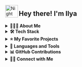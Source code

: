 <img alt="Night Coding" src="./assets/Hand%20Wave.gif" width='40' align="left"/><h2>Hey there! I'm Ilya</h2>

<details>
<summary><b>👨🏻‍💻 About Me</b></summary>
  
💡 Java and Kotlin developer with a focus on utilizing Spring Framework and PostgreSQL. I like to explore new technologies and develop software solutions and quick hacks.<br/>
🎓 I graduated from Irkutsk National Technical University.<br/>
✍️ In my free time, I pursue mobile development.<br/>
📄 Please have a look at my [LinkedIn](https://www.linkedin.com/in/ilya-alakov-14b979266) for more details about me. I'm open to feedback and suggestions!<br/>
👉 Check out my work on 
- [Google Play](https://play.google.com/store/apps/developer?id=I_Alakey)
- [GitLab](https://gitlab.com/prosoulk2017)
</details>

<details>
<summary><b>🛠 Tech Stack</b></summary>

### Backend Development:
![Java](https://img.shields.io/badge/-Java-05122A?style=flat&logo=java&logoColor=FFA518)
![Kotlin](https://img.shields.io/badge/-Kotlin-05122A?style=flat&logo=kotlin&logoColor=FFA518)
![Spring](https://img.shields.io/badge/-Spring-05122A?style=flat&logo=spring&logoColor=FFA518)
![CUBA platform](https://img.shields.io/badge/-CUBA-platform-05122A?style=flat&logo=cuba-platform)

### Mobile Development:
![Dart](https://img.shields.io/badge/-Dart-05122A?style=flat&logo=Dart&logoColor=FFA518)
![Flutter](https://img.shields.io/badge/-Flutter-05122A?style=flat&logo=Flutter&logoColor=FFA518)

### Database Management:
![PostgreSQL](https://img.shields.io/badge/-PostgreSQL-05122A?style=flat&logo=PostgreSQL&logoColor=FFA518)
![MySQL](https://img.shields.io/badge/-MySQL-05122A?style=flat&logo=MySQL&logoColor=FFA518)

### Version Control and Collaboration:
![Git](https://img.shields.io/badge/-Git-05122A?style=flat&logo=git)
![GitHub](https://img.shields.io/badge/-GitHub-05122A?style=flat&logo=github)
![GitLab](https://img.shields.io/badge/-GitLab-05122A?style=flat&logo=gitlab)

### Other:
![Unity](https://img.shields.io/badge/-Unity-05122A?style=flat&logo=Unity&logoColor=FFA518)
![Google](https://img.shields.io/badge/-Google-05122A?style=flat&logo=google)
</details>

<details>
<summary><b>⭐️ My Favorite Projects</b></summary>

<div style="background-color: #f5f5f5; padding: 10px; border-radius: 5px; margin-bottom: 10px;">
  <h3>Mobile App for Serbia</h3>
  <p>Description: <a href="https://play.google.com/store/apps/details?id=com.alakey.serbiaguide">Serbia Guide</a></p>
  <p><a href="https://github.com/ialakey/srbguide">GitHub</a></p>
</div>

<div style="background-color: #f5f5f5; padding: 10px; border-radius: 5px; margin-bottom: 10px;">
  <h3>Telegram Bot</h3>
  <p>Description: <a href="https://t.me/kino_narezo4ka">Telegram bot</a></p>
  <p><a href="https://github.com/ialakey/telegrammanager">GitHub</a></p>
</div>

<div style="background-color: #f5f5f5; padding: 10px; border-radius: 5px; margin-bottom: 10px;">
  <h3>Movie App</h3>
  <p>Description: <a href="https://play.google.com/store/apps/details?id=com.alakey.memodogmovies">MemoDog: Movies</a></p>
  <p><a href="https://github.com/ialakey/memodogmovies">GitHub</a></p>
</div>

<div style="background-color: #f5f5f5; padding: 10px; border-radius: 5px; margin-bottom: 10px;">
  <h3>Notes App</h3>
  <p>Description: <a href="https://play.google.com/store/apps/details?id=com.alakey.notesupgrade">MemoDog: Notes</a></p>
  <p><a href="https://github.com/ialakey/MemoDogNotes">GitHub</a></p>
</div>

</details>

<details>
<summary><b>🚀 Languages and Tools</b></summary>

![Top Langs](https://github-readme-stats.vercel.app/api/top-langs/?username=ialakey&layout=compact&theme=algolia)
</details>

<details>
<summary><b>📊 GitHub Contributions</b></summary>

[![GitHub Streak](https://github-readme-streak-stats.herokuapp.com/?user=ialakey&theme=algolia)](https://github.com/ialakey)
</details>

<details>
<summary><b>🤝🏻 Connect with Me</b></summary>

<p align="left">
  <a href="https://www.linkedin.com/in/ilya-alakov-14b979266">
    <img src="https://img.shields.io/badge/-LinkedIn-0077B5?style=flat&logo=Linkedin&logoColor=white"/>
  </a>
  <br/>
  <a href="https://t.me/i_alakey">
    <img src="https://img.shields.io/badge/-Telegram-2CA5E0?style=flat&logo=Telegram&logoColor=white"/>
  </a>
  <br/>
  <a href="https://www.instagram.com/unnamed_junior">
    <img src="https://img.shields.io/badge/-Instagram-E4405F?style=flat&logo=Instagram&logoColor=white"/>
  </a>
</p>
</details>

